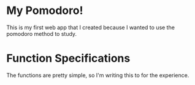 ﻿# My Pomodoro!
This is my first web app that I created because I wanted to use the pomodoro method to study.
# Function Specifications
The functions are pretty simple, so I'm writing this to for the experience.
